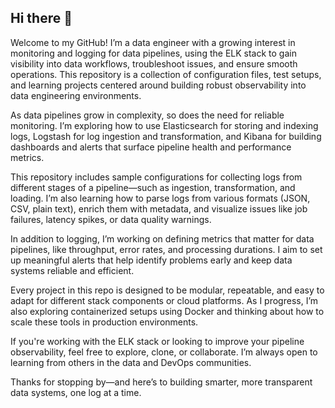 ## Hi there 👋

Welcome to my GitHub! I’m a data engineer with a growing interest in monitoring and logging for data pipelines, using the ELK stack to gain visibility into data workflows, troubleshoot issues, and ensure smooth operations. This repository is a collection of configuration files, test setups, and learning projects centered around building robust observability into data engineering environments.

As data pipelines grow in complexity, so does the need for reliable monitoring. I’m exploring how to use Elasticsearch for storing and indexing logs, Logstash for log ingestion and transformation, and Kibana for building dashboards and alerts that surface pipeline health and performance metrics.

This repository includes sample configurations for collecting logs from different stages of a pipeline—such as ingestion, transformation, and loading. I’m also learning how to parse logs from various formats (JSON, CSV, plain text), enrich them with metadata, and visualize issues like job failures, latency spikes, or data quality warnings.

In addition to logging, I’m working on defining metrics that matter for data pipelines, like throughput, error rates, and processing durations. I aim to set up meaningful alerts that help identify problems early and keep data systems reliable and efficient.

Every project in this repo is designed to be modular, repeatable, and easy to adapt for different stack components or cloud platforms. As I progress, I’m also exploring containerized setups using Docker and thinking about how to scale these tools in production environments.

If you're working with the ELK stack or looking to improve your pipeline observability, feel free to explore, clone, or collaborate. I’m always open to learning from others in the data and DevOps communities.

Thanks for stopping by—and here’s to building smarter, more transparent data systems, one log at a time.


